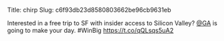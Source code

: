 Title: chirp
Slug: c6f93db23d8580803662be96cb9631eb

Interested in a free trip to SF with insider access to Silicon Valley? <a href="http://twitter.com/GA">@GA</a> is going to make your day. #WinBig <a href="https://t.co/qQLsqs5uA2">https://t.co/qQLsqs5uA2</a>
